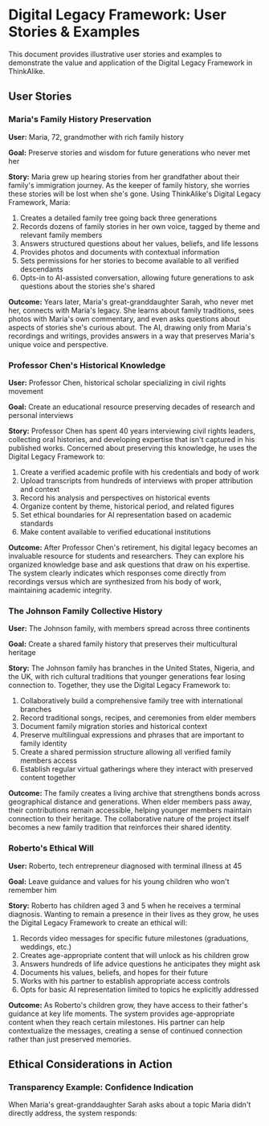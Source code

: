 # Digital Legacy Framework: User Stories & Examples

This document provides illustrative user stories and examples to demonstrate the value and application of the Digital Legacy Framework in ThinkAlike.

## User Stories

### Maria's Family History Preservation

**User:** Maria, 72, grandmother with rich family history

**Goal:** Preserve stories and wisdom for future generations who never met her

**Story:**
Maria grew up hearing stories from her grandfather about their family's immigration journey. As the keeper of family history, she worries these stories will be lost when she's gone. Using ThinkAlike's Digital Legacy Framework, Maria:

1. Creates a detailed family tree going back three generations
2. Records dozens of family stories in her own voice, tagged by theme and relevant family members
3. Answers structured questions about her values, beliefs, and life lessons
4. Provides photos and documents with contextual information
5. Sets permissions for her stories to become available to all verified descendants
6. Opts-in to AI-assisted conversation, allowing future generations to ask questions about the stories she's shared

**Outcome:** Years later, Maria's great-granddaughter Sarah, who never met her, connects with Maria's legacy. She learns about family traditions, sees photos with Maria's own commentary, and even asks questions about aspects of stories she's curious about. The AI, drawing only from Maria's recordings and writings, provides answers in a way that preserves Maria's unique voice and perspective.

### Professor Chen's Historical Knowledge

**User:** Professor Chen, historical scholar specializing in civil rights movement

**Goal:** Create an educational resource preserving decades of research and personal interviews

**Story:**
Professor Chen has spent 40 years interviewing civil rights leaders, collecting oral histories, and developing expertise that isn't captured in his published works. Concerned about preserving this knowledge, he uses the Digital Legacy Framework to:

1. Create a verified academic profile with his credentials and body of work
2. Upload transcripts from hundreds of interviews with proper attribution and context
3. Record his analysis and perspectives on historical events
4. Organize content by theme, historical period, and related figures
5. Set ethical boundaries for AI representation based on academic standards
6. Make content available to verified educational institutions

**Outcome:** After Professor Chen's retirement, his digital legacy becomes an invaluable resource for students and researchers. They can explore his organized knowledge base and ask questions that draw on his expertise. The system clearly indicates which responses come directly from recordings versus which are synthesized from his body of work, maintaining academic integrity.

### The Johnson Family Collective History

**User:** The Johnson family, with members spread across three continents

**Goal:** Create a shared family history that preserves their multicultural heritage

**Story:**
The Johnson family has branches in the United States, Nigeria, and the UK, with rich cultural traditions that younger generations fear losing connection to. Together, they use the Digital Legacy Framework to:

1. Collaboratively build a comprehensive family tree with international branches
2. Record traditional songs, recipes, and ceremonies from elder members
3. Document family migration stories and historical context
4. Preserve multilingual expressions and phrases that are important to family identity
5. Create a shared permission structure allowing all verified family members access
6. Establish regular virtual gatherings where they interact with preserved content together

**Outcome:** The family creates a living archive that strengthens bonds across geographical distance and generations. When elder members pass away, their contributions remain accessible, helping younger members maintain connection to their heritage. The collaborative nature of the project itself becomes a new family tradition that reinforces their shared identity.

### Roberto's Ethical Will

**User:** Roberto, tech entrepreneur diagnosed with terminal illness at 45

**Goal:** Leave guidance and values for his young children who won't remember him

**Story:**
Roberto has children aged 3 and 5 when he receives a terminal diagnosis. Wanting to remain a presence in their lives as they grow, he uses the Digital Legacy Framework to create an ethical will:

1. Records video messages for specific future milestones (graduations, weddings, etc.)
2. Creates age-appropriate content that will unlock as his children grow
3. Answers hundreds of life advice questions he anticipates they might ask
4. Documents his values, beliefs, and hopes for their future
5. Works with his partner to establish appropriate access controls
6. Opts for basic AI representation limited to topics he explicitly addressed

**Outcome:** As Roberto's children grow, they have access to their father's guidance at key life moments. The system provides age-appropriate content when they reach certain milestones. His partner can help contextualize the messages, creating a sense of continued connection rather than just preserved memories.

## Ethical Considerations in Action

### Transparency Example: Confidence Indication

When Maria's great-granddaughter Sarah asks about a topic Maria didn't directly address, the system responds:
